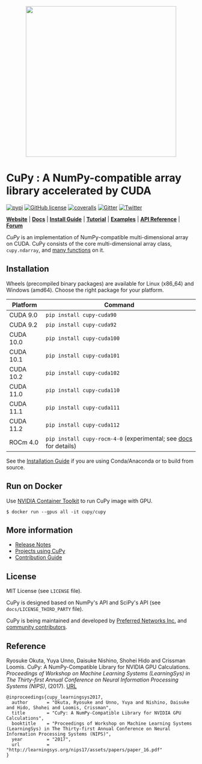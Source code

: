<div align="center"><img src="https://raw.githubusercontent.com/cupy/cupy/master/docs/image/cupy_logo_1000px.png" width="400"/></div>

# CuPy : A NumPy-compatible array library accelerated by CUDA

[![pypi](https://img.shields.io/pypi/v/cupy.svg)](https://pypi.python.org/pypi/cupy)
[![GitHub license](https://img.shields.io/github/license/cupy/cupy.svg)](https://github.com/cupy/cupy)
[![coveralls](https://img.shields.io/coveralls/cupy/cupy.svg)](https://coveralls.io/github/cupy/cupy)
[![Gitter](https://badges.gitter.im/cupy/community.svg)](https://gitter.im/cupy/community)
[![Twitter](https://img.shields.io/twitter/follow/CuPy_Team?label=%40CuPy_Team)](https://twitter.com/CuPy_Team)

[**Website**](https://cupy.dev/)
| [**Docs**](https://docs.cupy.dev/en/stable/)
| [**Install Guide**](https://docs.cupy.dev/en/stable/install.html)
| [**Tutorial**](https://docs.cupy.dev/en/stable/tutorial/)
| [**Examples**](https://github.com/cupy/cupy/tree/master/examples)
| [**API Reference**](https://docs.cupy.dev/en/stable/reference/)
| [**Forum**](https://groups.google.com/forum/#!forum/cupy)

*CuPy* is an implementation of NumPy-compatible multi-dimensional array on CUDA.
CuPy consists of the core multi-dimensional array class, `cupy.ndarray`, and [many functions](https://docs.cupy.dev/en/stable/reference/comparison.html) on it.

## Installation

Wheels (precompiled binary packages) are available for Linux (x86_64) and Windows (amd64).
Choose the right package for your platform.

| Platform  | Command                        |
| --------- | ------------------------------ |
| CUDA 9.0  | `pip install cupy-cuda90`      |
| CUDA 9.2  | `pip install cupy-cuda92`      |
| CUDA 10.0 | `pip install cupy-cuda100`     |
| CUDA 10.1 | `pip install cupy-cuda101`     |
| CUDA 10.2 | `pip install cupy-cuda102`     |
| CUDA 11.0 | `pip install cupy-cuda110`     |
| CUDA 11.1 | `pip install cupy-cuda111`     |
| CUDA 11.2 | `pip install cupy-cuda112`     |
| ROCm 4.0  | `pip install cupy-rocm-4-0` (experimental; see [docs](https://docs.cupy.dev/en/latest/install.html#using-cupy-on-amd-gpu-experimental) for details) |

See the [Installation Guide](https://docs.cupy.dev/en/stable/install.html) if you are using Conda/Anaconda or to build from source.

## Run on Docker

Use [NVIDIA Container Toolkit](https://github.com/NVIDIA/nvidia-docker) to run CuPy image with GPU.

```
$ docker run --gpus all -it cupy/cupy
```

## More information

- [Release Notes](https://github.com/cupy/cupy/releases)
- [Projects using CuPy](https://github.com/cupy/cupy/wiki/Projects-using-CuPy)
- [Contribution Guide](https://docs.cupy.dev/en/stable/contribution.html)

## License

MIT License (see `LICENSE` file).

CuPy is designed based on NumPy's API and SciPy's API (see `docs/LICENSE_THIRD_PARTY` file).

CuPy is being maintained and developed by [Preferred Networks Inc.](https://preferred.jp/en/) and [community contributors](https://github.com/cupy/cupy/graphs/contributors).

## Reference

Ryosuke Okuta, Yuya Unno, Daisuke Nishino, Shohei Hido and Crissman Loomis.
CuPy: A NumPy-Compatible Library for NVIDIA GPU Calculations.
*Proceedings of Workshop on Machine Learning Systems (LearningSys) in The Thirty-first Annual Conference on Neural Information Processing Systems (NIPS)*, (2017).
[URL](http://learningsys.org/nips17/assets/papers/paper_16.pdf)

```
@inproceedings{cupy_learningsys2017,
  author       = "Okuta, Ryosuke and Unno, Yuya and Nishino, Daisuke and Hido, Shohei and Loomis, Crissman",
  title        = "CuPy: A NumPy-Compatible Library for NVIDIA GPU Calculations",
  booktitle    = "Proceedings of Workshop on Machine Learning Systems (LearningSys) in The Thirty-first Annual Conference on Neural Information Processing Systems (NIPS)",
  year         = "2017",
  url          = "http://learningsys.org/nips17/assets/papers/paper_16.pdf"
}
```
